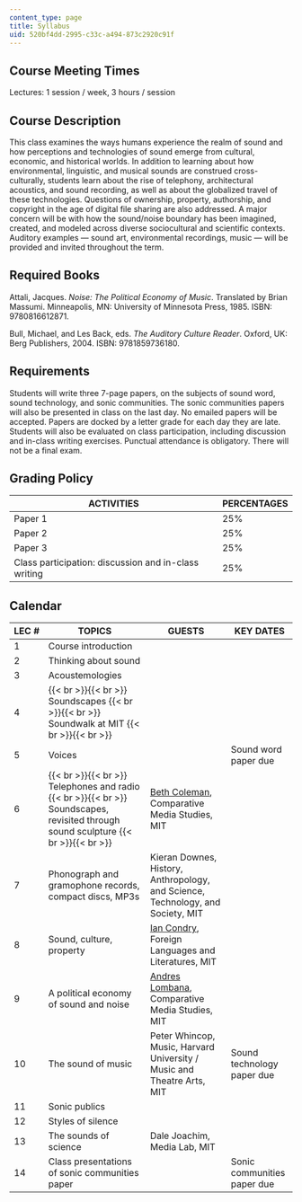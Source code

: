 ```yaml
---
content_type: page
title: Syllabus
uid: 520bf4dd-2995-c33c-a494-873c2920c91f
---
```


Course Meeting Times
--------------------

Lectures: 1 session / week, 3 hours / session

Course Description
------------------

This class examines the ways humans experience the realm of sound and how perceptions and technologies of sound emerge from cultural, economic, and historical worlds. In addition to learning about how environmental, linguistic, and musical sounds are construed cross-culturally, students learn about the rise of telephony, architectural acoustics, and sound recording, as well as about the globalized travel of these technologies. Questions of ownership, property, authorship, and copyright in the age of digital file sharing are also addressed. A major concern will be with how the sound/noise boundary has been imagined, created, and modeled across diverse sociocultural and scientific contexts. Auditory examples — sound art, environmental recordings, music — will be provided and invited throughout the term.

Required Books
--------------

Attali, Jacques. _Noise: The Political Economy of Music_. Translated by Brian Massumi. Minneapolis, MN: University of Minnesota Press, 1985. ISBN: 9780816612871.

Bull, Michael, and Les Back, eds. _The Auditory Culture Reader_. Oxford, UK: Berg Publishers, 2004. ISBN: 9781859736180.

Requirements
------------

Students will write three 7-page papers, on the subjects of sound word, sound technology, and sonic communities. The sonic communities papers will also be presented in class on the last day. No emailed papers will be accepted. Papers are docked by a letter grade for each day they are late. Students will also be evaluated on class participation, including discussion and in-class writing exercises. Punctual attendance is obligatory. There will not be a final exam.

Grading Policy
--------------

| ACTIVITIES | PERCENTAGES |
| --- | --- |
| Paper 1 | 25% |
| Paper 2 | 25% |
| Paper 3 | 25% |
| Class participation: discussion and in-class writing | 25% 

Calendar
--------

| LEC # | TOPICS | GUESTS | KEY DATES |
| --- | --- | --- | --- |
| 1 | Course introduction | &nbsp; |
| 2 | Thinking about sound | &nbsp; |
| 3 | Acoustemologies | &nbsp; |
| 4 |  {{< br >}}{{< br >}} Soundscapes {{< br >}}{{< br >}} Soundwalk at MIT {{< br >}}{{< br >}}  | &nbsp; |
| 5 | Voices | &nbsp; | Sound word paper due |
| 6 |  {{< br >}}{{< br >}} Telephones and radio {{< br >}}{{< br >}} Soundscapes, revisited through sound sculpture {{< br >}}{{< br >}}  | [Beth Coleman](http://cms.mit.edu/people/bcoleman/), Comparative Media Studies, MIT | &nbsp; |
| 7 | Phonograph and gramophone records, compact discs, MP3s | Kieran Downes, History, Anthropology, and Science, Technology, and Society, MIT | &nbsp; |
| 8 | Sound, culture, property | [Ian Condry](https://anthropology.mit.edu/people/faculty/ian-condry), Foreign Languages and Literatures, MIT | &nbsp; |
| 9 | A political economy of sound and noise | [Andres Lombana](http://www.andreslombana.net/), Comparative Media Studies, MIT | &nbsp; |
| 10 | The sound of music | Peter Whincop, Music, Harvard University / Music and Theatre Arts, MIT | Sound technology paper due |
| 11 | Sonic publics | &nbsp; |
| 12 | Styles of silence | &nbsp; |
| 13 | The sounds of science | Dale Joachim, Media Lab, MIT | &nbsp; |
| 14 | Class presentations of sonic communities paper | &nbsp; | Sonic communities paper due